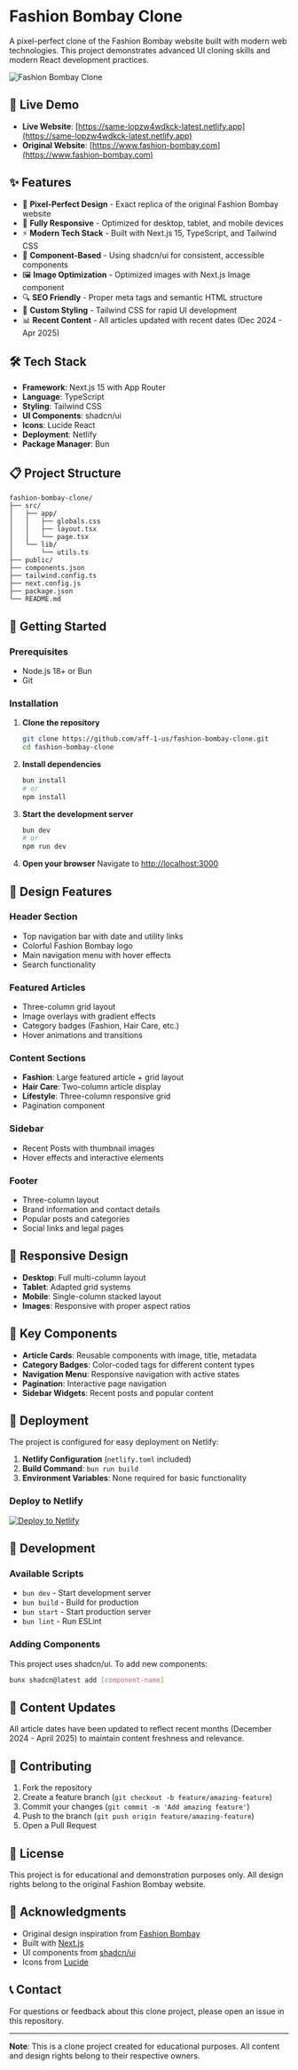 # Fashion Bombay Clone

A pixel-perfect clone of the Fashion Bombay website built with modern web technologies. This project demonstrates advanced UI cloning skills and modern React development practices.

![Fashion Bombay Clone](https://same-lopzw4wdkck-latest.netlify.app)

## 🚀 Live Demo

- **Live Website**: [https://same-lopzw4wdkck-latest.netlify.app](https://same-lopzw4wdkck-latest.netlify.app)
- **Original Website**: [https://www.fashion-bombay.com](https://www.fashion-bombay.com)

## ✨ Features

- 🎨 **Pixel-Perfect Design** - Exact replica of the original Fashion Bombay website
- 📱 **Fully Responsive** - Optimized for desktop, tablet, and mobile devices
- ⚡ **Modern Tech Stack** - Built with Next.js 15, TypeScript, and Tailwind CSS
- 🎯 **Component-Based** - Using shadcn/ui for consistent, accessible components
- 🖼️ **Image Optimization** - Optimized images with Next.js Image component
- 🔍 **SEO Friendly** - Proper meta tags and semantic HTML structure
- 🎨 **Custom Styling** - Tailwind CSS for rapid UI development
- 📊 **Recent Content** - All articles updated with recent dates (Dec 2024 - Apr 2025)

## 🛠️ Tech Stack

- **Framework**: Next.js 15 with App Router
- **Language**: TypeScript
- **Styling**: Tailwind CSS
- **UI Components**: shadcn/ui
- **Icons**: Lucide React
- **Deployment**: Netlify
- **Package Manager**: Bun

## 📋 Project Structure

```
fashion-bombay-clone/
├── src/
│   ├── app/
│   │   ├── globals.css
│   │   ├── layout.tsx
│   │   └── page.tsx
│   └── lib/
│       └── utils.ts
├── public/
├── components.json
├── tailwind.config.ts
├── next.config.js
├── package.json
└── README.md
```

## 🚦 Getting Started

### Prerequisites

- Node.js 18+ or Bun
- Git

### Installation

1. **Clone the repository**
   ```bash
   git clone https://github.com/aff-1-us/fashion-bombay-clone.git
   cd fashion-bombay-clone
   ```

2. **Install dependencies**
   ```bash
   bun install
   # or
   npm install
   ```

3. **Start the development server**
   ```bash
   bun dev
   # or
   npm run dev
   ```

4. **Open your browser**
   Navigate to [http://localhost:3000](http://localhost:3000)

## 🎨 Design Features

### Header Section
- Top navigation bar with date and utility links
- Colorful Fashion Bombay logo
- Main navigation menu with hover effects
- Search functionality

### Featured Articles
- Three-column grid layout
- Image overlays with gradient effects
- Category badges (Fashion, Hair Care, etc.)
- Hover animations and transitions

### Content Sections
- **Fashion**: Large featured article + grid layout
- **Hair Care**: Two-column article display
- **Lifestyle**: Three-column responsive grid
- Pagination component

### Sidebar
- Recent Posts with thumbnail images
- Hover effects and interactive elements

### Footer
- Three-column layout
- Brand information and contact details
- Popular posts and categories
- Social links and legal pages

## 📱 Responsive Design

- **Desktop**: Full multi-column layout
- **Tablet**: Adapted grid systems
- **Mobile**: Single-column stacked layout
- **Images**: Responsive with proper aspect ratios

## 🎯 Key Components

- **Article Cards**: Reusable components with image, title, metadata
- **Category Badges**: Color-coded tags for different content types
- **Navigation Menu**: Responsive navigation with active states
- **Pagination**: Interactive page navigation
- **Sidebar Widgets**: Recent posts and popular content

## 🚀 Deployment

The project is configured for easy deployment on Netlify:

1. **Netlify Configuration** (`netlify.toml` included)
2. **Build Command**: `bun run build`
3. **Environment Variables**: None required for basic functionality

### Deploy to Netlify

[![Deploy to Netlify](https://www.netlify.com/img/deploy/button.svg)](https://app.netlify.com/start/deploy?repository=https://github.com/aff-1-us/fashion-bombay-clone)

## 🔧 Development

### Available Scripts

- `bun dev` - Start development server
- `bun build` - Build for production
- `bun start` - Start production server
- `bun lint` - Run ESLint

### Adding Components

This project uses shadcn/ui. To add new components:

```bash
bunx shadcn@latest add [component-name]
```

## 📝 Content Updates

All article dates have been updated to reflect recent months (December 2024 - April 2025) to maintain content freshness and relevance.

## 🤝 Contributing

1. Fork the repository
2. Create a feature branch (`git checkout -b feature/amazing-feature`)
3. Commit your changes (`git commit -m 'Add amazing feature'`)
4. Push to the branch (`git push origin feature/amazing-feature`)
5. Open a Pull Request

## 📄 License

This project is for educational and demonstration purposes only. All design rights belong to the original Fashion Bombay website.

## 🙏 Acknowledgments

- Original design inspiration from [Fashion Bombay](https://www.fashion-bombay.com)
- Built with [Next.js](https://nextjs.org/)
- UI components from [shadcn/ui](https://ui.shadcn.com/)
- Icons from [Lucide](https://lucide.dev/)

## 📞 Contact

For questions or feedback about this clone project, please open an issue in this repository.

---

**Note**: This is a clone project created for educational purposes. All content and design rights belong to their respective owners.
